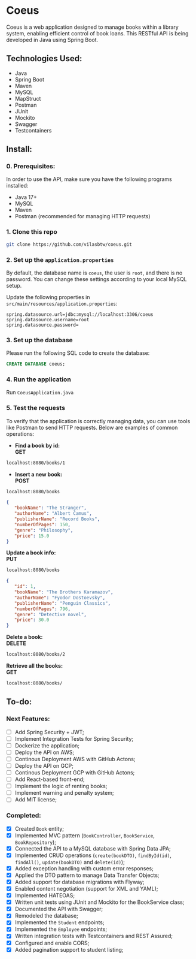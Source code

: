 # Coeus
Coeus is a web application designed to manage books within a library system, enabling efficient control of book loans. This RESTful API is being developed in Java using Spring Boot.

## Technologies Used:

- Java
- Spring Boot
- Maven
- MySQL
- MapStruct
- Postman
- JUnit
- Mockito
- Swagger
- Testcontainers

## Install:

### 0. Prerequisites:
In order to use the API, make sure you have the following programs installed:
- Java 17+
- MySQL
- Maven
- Postman (recommended for managing HTTP requests)

### 1. Clone this repo

```bash
git clone https://github.com/vilasbtw/coeus.git
```

### 2. Set up the `application.properties`
By default, the database name is `coeus`, the user is `root`, and there is no password.
You can change these settings according to your local MySQL setup.

Update the following properties in `src/main/resources/application.properties`:

```properties
spring.datasource.url=jdbc:mysql://localhost:3306/coeus
spring.datasource.username=root
spring.datasource.password=
```

### 3. Set up the database
Please run the following SQL code to create the database:

```sql
CREATE DATABASE coeus;
```

### 4. Run the application
Run `CoeusApplication.java`

### 5. Test the requests
To verify that the application is correctly managing data, you can use tools like Postman to send HTTP requests. Below are examples of common operations:

- **Find a book by id:**  
**GET**
```bash
localhost:8080/books/1
```

- **Insert a new book:**  
**POST**
```bash
localhost:8080/books
```
```json
{
   "bookName": "The Stranger",
   "authorName": "Albert Camus",
   "publisherName": "Record Books",
   "numberOfPages": 150,
   "genre": "Philosophy",
   "price": 15.0
}
```

**Update a book info:**  
**PUT**
```bash
localhost:8080/books
```
```json
{
   "id": 1,
   "bookName": "The Brothers Karamazov",
   "authorName": "Fyodor Dostoevsky",
   "publisherName": "Penguin Classics",
   "numberOfPages": 796,
   "genre": "Detective novel",
   "price": 30.0
}
```

**Delete a book:**  
**DELETE**
```bash
localhost:8080/books/2
```

**Retrieve all the books:**  
**GET**
```bash
localhost:8080/books/
```

## To-do:

### Next Features:
- [ ] Add Spring Security + JWT;
- [ ] Implement Integration Tests for Spring Security;
- [ ] Dockerize the application;
- [ ] Deploy the API on AWS;
- [ ] Continous Deployment AWS with GitHub Actons;
- [ ] Deploy the API on GCP;
- [ ] Continous Deployment GCP with GitHub Actons;
- [ ] Add React-based front-end;
- [ ] Implement the logic of renting books;
- [ ] Implement warning and penalty system;
- [ ] Add MIT license;

### Completed:
- [x] Created `Book` entity;
- [x] Implemented MVC pattern (`BookController`, `BookService`, `BookRepository`);
- [x] Connected the API to a MySQL database with Spring Data JPA;
- [x] Implemented CRUD operations (`create(bookDTO)`, `findById(id)`, `findAll()`, `update(bookDTO)` and `delete(id)`);
- [x] Added exception handling with custom error responses;
- [x] Applied the DTO pattern to manage Data Transfer Objects;
- [x] Added support for database migrations with Flyway;
- [x] Enabled content negotiation (support for XML and YAML);
- [x] Implemented HATEOAS;
- [x] Written unit tests using JUnit and Mockito for the BookService class;
- [x] Documented the API with Swagger;
- [x] Remodeled the database;
- [x] Implemented the `Student` endpoints;
- [x] Implemented the `Employee` endpoints;
- [x] Written integration tests with Testcontainers and REST Assured;
- [x] Configured and enable CORS;
- [x] Added pagination support to student listing;